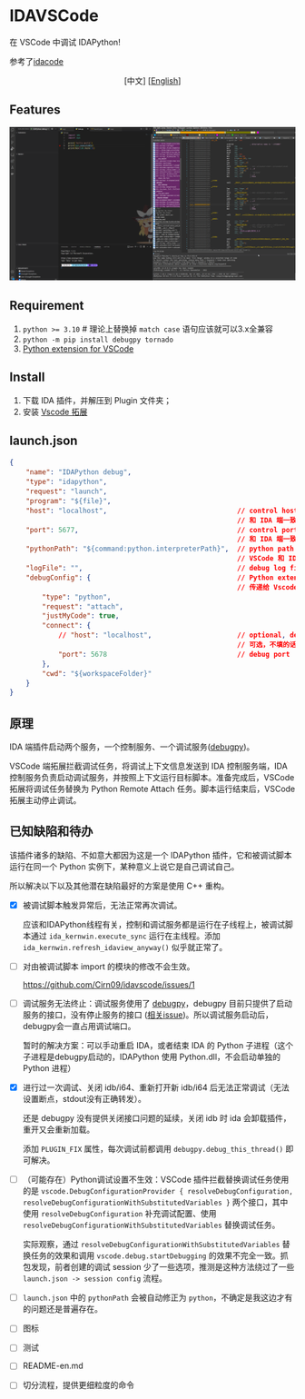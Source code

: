 # IDAVSCode

在 VSCode 中调试 IDAPython!

参考了[idacode](https://github.com/ioncodes/idacode)

<p align="center">
  [中文]
  [<a href="doc/README-en.md">English</a>]
</p>

## Features

![](idavscode/image/demo.webp)

## Requirement


1. `python >= 3.10` # 理论上替换掉 `match case` 语句应该就可以3.x全兼容
3. `python -m pip install debugpy tornado`
2. [Python extension for VSCode](https://marketplace.visualstudio.com/items?itemName=ms-python.python)


## Install

1. 下载 IDA 插件，并解压到 Plugin 文件夹；
2. 安装 [Vscode 拓展](https://marketplace.visualstudio.com/items?itemName=Cirn09.idavscode)

## launch.json

```json
{
    "name": "IDAPython debug",
    "type": "idapython",
    "request": "launch",
    "program": "${file}",
    "host": "localhost",                                // control hostname
                                                        // 和 IDA 端一致
    "port": 5677,                                       // control port
                                                        // 和 IDA 端一致
    "pythonPath": "${command:python.interpreterPath}",  // python path (IDA used)
                                                        // VSCode 和 IDA 使用同版本的话就不用管这字段了
    "logFile": "",                                      // debug log file
    "debugConfig": {                                    // Python extension debug config
                                                        // 传递给 Vscode Python 拓展的调试配置
        "type": "python",
        "request": "attach",
        "justMyCode": true,
        "connect": {
            // "host": "localhost",                     // optional, default as seam as control host
                                                        // 可选，不填的话默认用上层的"host"
            "port": 5678                                // debug port
        },
        "cwd": "${workspaceFolder}"
    }
}
```

## 原理

IDA 端插件启动两个服务，一个控制服务、一个调试服务([debugpy](https://github.com/microsoft/debugpy))。

VSCode 端拓展拦截调试任务，将调试上下文信息发送到 IDA 控制服务端，IDA 控制服务负责启动调试服务，并按照上下文运行目标脚本。准备完成后，VSCode 拓展将调试任务替换为 Python Remote Attach 任务。脚本运行结束后，VSCode 拓展主动停止调试。

## 已知缺陷和待办

该插件诸多的缺陷、不如意大都因为这是一个 IDAPython 插件，它和被调试脚本运行在同一个 Python 实例下，某种意义上说它是自己调试自己。

所以解决以下以及其他潜在缺陷最好的方案是使用 C++ 重构。

- [x] 被调试脚本触发异常后，无法正常再次调试。

    应该和IDAPython线程有关，控制和调试服务都是运行在子线程上，被调试脚本通过 `ida_kernwin.execute_sync` 运行在主线程。添加 `ida_kernwin.refresh_idaview_anyway()` 似乎就正常了。

- [ ] 对由被调试脚本 import 的模块的修改不会生效。

    https://github.com/Cirn09/idavscode/issues/1

- [ ] 调试服务无法终止：调试服务使用了 [debugpy](https://github.com/microsoft/debugpy)，debugpy 目前只提供了启动服务的接口，没有停止服务的接口 ([相关issue](https://github.com/microsoft/debugpy/issues/870))。所以调试服务启动后，debugpy会一直占用调试端口。

    暂时的解决方案：可以手动重启 IDA，或者结束 IDA 的 Python 子进程（这个子进程是debugpy启动的，IDAPython 使用 Python.dll，不会启动单独的 Python 进程）

- [x] 进行过一次调试、关闭 idb/i64、重新打开新 idb/i64 后无法正常调试（无法设置断点，stdout没有正确转发）。

    还是 debugpy 没有提供关闭接口问题的延续，关闭 idb 时 ida 会卸载插件，重开又会重新加载。

    添加 `PLUGIN_FIX` 属性，每次调试前都调用 `debugpy.debug_this_thread()` 即可解决。

- [ ] （可能存在）Python调试设置不生效：VSCode 插件拦截替换调试任务使用的是 `vscode.DebugConfigurationProvider { resolveDebugConfiguration, resolveDebugConfigurationWithSubstitutedVariables }` 两个接口，其中使用 `resolveDebugConfiguration` 补充调试配置、使用 `resolveDebugConfigurationWithSubstitutedVariables` 替换调试任务。

    实际观察，通过 `resolveDebugConfigurationWithSubstitutedVariables` 替换任务的效果和调用 `vscode.debug.startDebugging` 的效果不完全一致。抓包发现，前者创建的调试 session 少了一些选项，推测是这种方法绕过了一些 `launch.json -> session config` 流程。

- [ ] `launch.json` 中的 `pythonPath` 会被自动修正为 `python`，不确定是我这边才有的问题还是普遍存在。
- [ ] 图标
- [ ] 测试
- [ ] README-en.md
- [ ] 切分流程，提供更细粒度的命令
